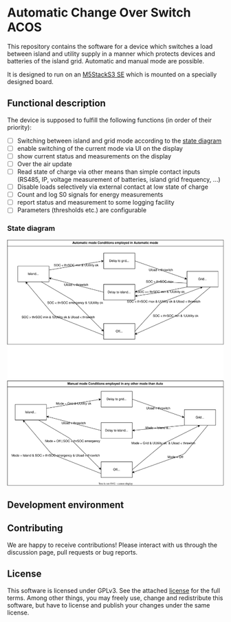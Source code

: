 # Automatic Change Over Switch ACOS

This repository contains the software for a device which switches a load between island and utility supply in a manner which protects devices and batteries of the island grid. Automatic and manual mode are possible.

It is designed to run on an [M5StackS3 SE](https://docs.m5stack.com/en/core/M5CoreS3%20SE) which is mounted on a specially designed board.

## Functional description

The device is supposed to fulfill the following functions (in order of their priority):

- [ ] Switching between island and grid mode according to the [state diagram](#state-diagram)
- [ ] enable switching of the current mode via UI on the display
- [ ] show current status and measurements on the display
- [ ] Over the air update
- [ ] Read state of charge via other means than simple contact inputs (RS485, IP, voltage measurement of batteries, island grid frequency, ...)
- [ ] Disable loads selectively via external contact at low state of charge
- [ ] Count and log S0 signals for energy measurements
- [ ] report status and measurement to some logging facility
- [ ] Parameters (thresholds etc.) are configurable

### State diagram

![state diagram](./resources/blockdiagram.drawio.svg)

## Development environment

## Contributing

We are happy to receive contributions! Please interact with us through the discussion page, pull requests or bug reports. 

## License

This software is licensed under GPLv3. See the attached [license](./COPYING.md) for the full terms. Among other things, you may freely use, change and redistribute this software, but have to license and publish your changes under the same license.